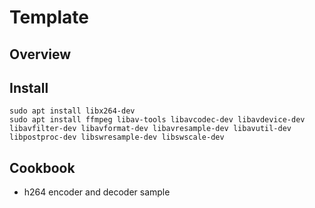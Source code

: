 # Template

## Overview

## Install

```shell
sudo apt install libx264-dev
sudo apt install ffmpeg libav-tools libavcodec-dev libavdevice-dev libavfilter-dev libavformat-dev libavresample-dev libavutil-dev libpostproc-dev libswresample-dev libswscale-dev

```

## Cookbook

+ h264 encoder and decoder sample

